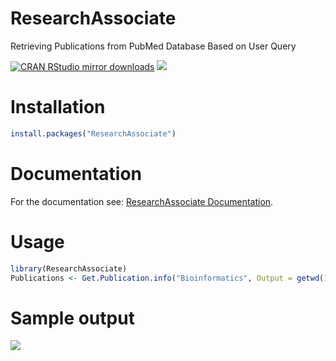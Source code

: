 # ResearchAssociate
Retrieving Publications from PubMed Database Based on User Query

[![CRAN RStudio mirror downloads](https://cranlogs.r-pkg.org/badges/grand-total/ResearchAssociate?color=blue)](https://cran.r-project.org/package=ResearchAssociate) 
[![](https://www.r-pkg.org/badges/version/ResearchAssociate?color=green)](https://cran.r-project.org/package=ResearchAssociate) 


# Installation

```R
install.packages("ResearchAssociate")
```

# Documentation

For the documentation see: [ResearchAssociate Documentation](https://cran.r-project.org/web/packages/ResearchAssociate/ResearchAssociate.pdf).

# Usage

```R
library(ResearchAssociate)
Publications <- Get.Publication.info("Bioinformatics", Output = getwd())
```

# Sample output 
![](https://i.ibb.co/Dwzk3zG/Sample.jpg)
